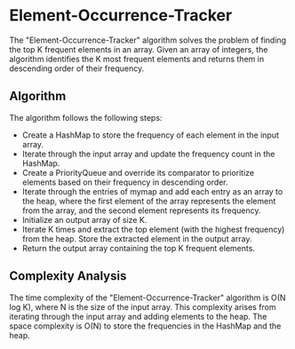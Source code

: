 # Element-Occurrence-Tracker
The "Element-Occurrence-Tracker" algorithm solves the problem of finding the top K frequent elements in an array.
Given an array of integers, the algorithm identifies the K most frequent elements and returns them in descending order of their frequency.
## Algorithm
The algorithm follows the following steps:

- Create a HashMap to store the frequency of each element in the input array.
- Iterate through the input array and update the frequency count in the HashMap.
- Create a PriorityQueue and override its comparator to prioritize elements based on their frequency in descending order.
- Iterate through the entries of mymap and add each entry as an array to the heap, where the first element of the array represents the element from the array, and the second element represents its frequency.
- Initialize an output array of size K.
- Iterate K times and extract the top element (with the highest frequency) from the heap. Store the extracted element in the output array.
- Return the output array containing the top K frequent elements.
## Complexity Analysis
The time complexity of the "Element-Occurrence-Tracker" algorithm is O(N log K), where N is the size of the input array. This complexity arises from iterating through the input array and adding elements to the heap. The space complexity is O(N) to store the frequencies in the HashMap and the heap.
